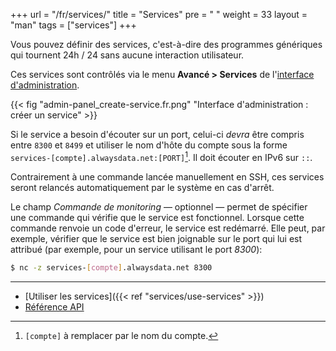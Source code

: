 +++
url = "/fr/services/"
title = "Services"
pre = "<i class='fas fa-fw fa-sitemap'></i> "
weight = 33
layout = "man"
tags = ["services"]
+++

Vous pouvez définir des services, c'est-à-dire des programmes génériques qui tournent 24h / 24 sans aucune inter­ac­tion uti­li­sa­teur.

Ces services sont contrôlés via le menu **Avancé > Services** de l'[interface d'administration](https://admin.alwaysdata.com).

{{< fig "admin-panel_create-service.fr.png" "Interface d'ad­mi­nis­tra­tion : créer un service" >}}

Si le service a besoin d'écouter sur un port, celui-ci *devra* être compris entre `8300` et `8499` et utiliser le nom d'hôte du compte sous la forme `services-[compte].alwaysdata.net:[PORT]`[^1]. Il doit écouter en IPv6 sur `::`.

Contrairement à une commande lancée manuellement en SSH, ces services seront relancés automatiquement par le système en cas d'arrêt.

Le champ *Commande de monitoring* — optionnel — permet de spécifier une commande qui vérifie que le service est fonctionnel. Lorsque cette commande renvoie un code d'erreur, le service est redémarré. Elle peut, par exemple, vérifier que le service est bien joignable sur le port qui lui est attribué (par exemple, pour un service utilisant le port *8300*):

```sh
$ nc -z services-[compte].alwaysdata.net 8300
```

---
- [Utiliser les services]({{< ref "services/use-services" >}})
- [Référence API](https://api.alwaysdata.com/v1/service/doc/)

[^1]: `[compte]` à remplacer par le nom du compte.
